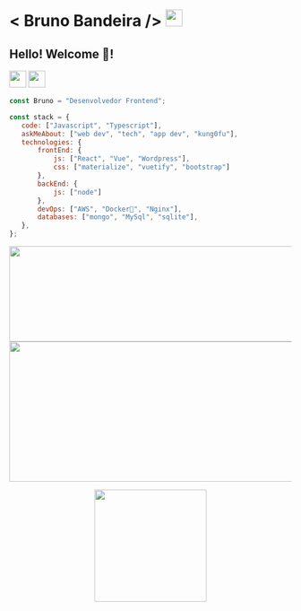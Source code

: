 
  # < Bruno Bandeira />  <img src="https://cultofthepartyparrot.com/parrots/hd/brazilianfanparrot.gif" width="30" height="30"/> 
 
 ## Hello! Welcome 👋! 

 
   <img src="https://cultofthepartyparrot.com/parrots/hd/sithparrot.gif" width="30" height="30"/>      <img src="https://cultofthepartyparrot.com/parrots/hd/jediparrot.gif" width="30" height="30"/>
  

 ```javascript
const Bruno = "Desenvolvedor Frontend";

const stack = {
    code: ["Javascript", "Typescript"],
    askMeAbout: ["web dev", "tech", "app dev", "kung0fu"],
    technologies: {
        frontEnd: {
            js: ["React", "Vue", "Wordpress"],
            css: ["materialize", "vuetify", "bootstrap"]
        },
        backEnd: {
            js: ["node"]
        },
        devOps: ["AWS", "Docker🐳", "Nginx"],
        databases: ["mongo", "MySql", "sqlite"],
    },
};

```
  
  
   <p align="center">
   <img height="170em" width="600" src="https://github-readme-stats.vercel.app/api?username=brunodevbandeira&show_icons=true&theme=tokyonight"/>
	   

  
  <img height="250em" width="1200" src="https://github-readme-stats.vercel.app/api/top-langs/?username=brunodevbandeira&langs_count=5&theme=tokyonight" alt="brunodevbandeira :: Top Langs" />
	</p>
  </div>
   
 

   <p align="center">
   <img src="https://media.giphy.com/media/WUlplcMpOCEmTGBtBW/giphy.gif" width="200">
   </p>
